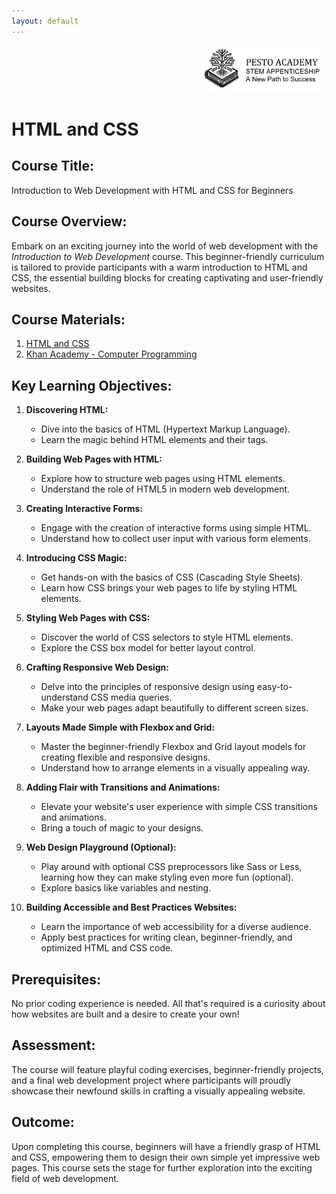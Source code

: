 ```yaml
---
layout: default
---
```

<div style="text-align: right"><img src="../../res/logo_with_text.png" width="200"></div>

# HTML and CSS

## **Course Title:**

Introduction to Web Development with HTML and CSS for Beginners

## **Course Overview:**

Embark on an exciting journey into the world of web development with the *Introduction to Web Development* course. This beginner-friendly curriculum is tailored to provide participants with a warm introduction to HTML and CSS, the essential building blocks for creating captivating and user-friendly websites.

## **Course Materials:**

1. [HTML and CSS](https://scrimba.com/learn/htmlandcss) 
2. [Khan Academy - Computer Programming](https://www.khanacademy.org/computing/computer-programming)

## **Key Learning Objectives:**

1. **Discovering HTML:**
   - Dive into the basics of HTML (Hypertext Markup Language).
   - Learn the magic behind HTML elements and their tags.

2. **Building Web Pages with HTML:**
   - Explore how to structure web pages using HTML elements.
   - Understand the role of HTML5 in modern web development.

3. **Creating Interactive Forms:**
   - Engage with the creation of interactive forms using simple HTML.
   - Understand how to collect user input with various form elements.

4. **Introducing CSS Magic:**
   - Get hands-on with the basics of CSS (Cascading Style Sheets).
   - Learn how CSS brings your web pages to life by styling HTML elements.

5. **Styling Web Pages with CSS:**
   - Discover the world of CSS selectors to style HTML elements.
   - Explore the CSS box model for better layout control.

6. **Crafting Responsive Web Design:**
   - Delve into the principles of responsive design using easy-to-understand CSS media queries.
   - Make your web pages adapt beautifully to different screen sizes.

7. **Layouts Made Simple with Flexbox and Grid:**
   - Master the beginner-friendly Flexbox and Grid layout models for creating flexible and responsive designs.
   - Understand how to arrange elements in a visually appealing way.

8. **Adding Flair with Transitions and Animations:**
   - Elevate your website's user experience with simple CSS transitions and animations.
   - Bring a touch of magic to your designs.

9. **Web Design Playground (Optional):**
   - Play around with optional CSS preprocessors like Sass or Less, learning how they can make styling even more fun (optional).
   - Explore basics like variables and nesting.

10. **Building Accessible and Best Practices Websites:**
    - Learn the importance of web accessibility for a diverse audience.
    - Apply best practices for writing clean, beginner-friendly, and optimized HTML and CSS code.

## **Prerequisites:**

No prior coding experience is needed. All that's required is a curiosity about how websites are built and a desire to create your own!

## **Assessment:**

The course will feature playful coding exercises, beginner-friendly projects, and a final web development project where participants will proudly showcase their newfound skills in crafting a visually appealing website.

## **Outcome:**

Upon completing this course, beginners will have a friendly grasp of HTML and CSS, empowering them to design their own simple yet impressive web pages. This course sets the stage for further exploration into the exciting field of web development.
